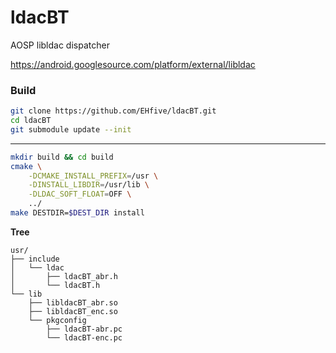 # ldacBT

AOSP libldac dispatcher

https://android.googlesource.com/platform/external/libldac

### Build
```bash
git clone https://github.com/EHfive/ldacBT.git
cd ldacBT
git submodule update --init
```

----------

```bash
mkdir build && cd build
cmake \
    -DCMAKE_INSTALL_PREFIX=/usr \
    -DINSTALL_LIBDIR=/usr/lib \
    -DLDAC_SOFT_FLOAT=OFF \
    ../
make DESTDIR=$DEST_DIR install
```

**Tree**

```
usr/
├── include
│   └── ldac
│       ├── ldacBT_abr.h
│       └── ldacBT.h
└── lib
    ├── libldacBT_abr.so
    ├── libldacBT_enc.so
    └── pkgconfig
        ├── ldacBT-abr.pc
        └── ldacBT-enc.pc
```